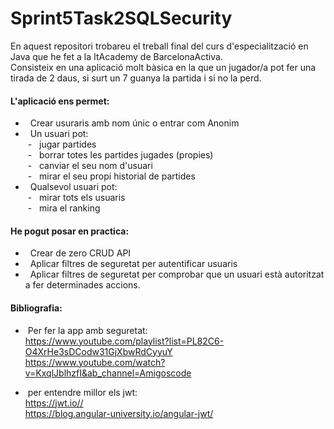 # Sprint5Task2SQLSecurity

En aquest repositori trobareu el treball final del curs d'especialització en Java que he fet a la ItAcademy de BarcelonaActiva.<br />
Consisteix en una aplicació molt bàsica en la que un jugador/a pot fer una tirada de 2 daus, si surt un 7 guanya la partida i si no la perd.<br />

#### L'aplicació ens permet:<br />
- &nbsp; Crear usuraris amb nom únic o entrar com Anonim<br />
- &nbsp; Un usuari pot: <br />
&nbsp;- &nbsp; jugar partides<br />
&nbsp;- &nbsp; borrar totes les partides jugades (propies)<br />
&nbsp;- &nbsp; canviar el seu nom d'usuari<br />
&nbsp;- &nbsp; mirar el seu propi historial de partides<br />
- &nbsp; Qualsevol usuari pot:<br />
&nbsp;- &nbsp; mirar tots els usuaris<br />
&nbsp;- &nbsp; mira el ranking<br />


#### He pogut posar en practica:<br />
- &nbsp; Crear de zero CRUD API<br />
- &nbsp; Aplicar filtres de seguretat per autentificar usuaris<br />
- &nbsp; Aplicar filtres de seguretat per comprobar que un usuari està autoritzat a fer determinades accions.<br />

#### Bibliografia:<br />

- &nbsp;Per fer la app amb seguretat:<br />https://www.youtube.com/playlist?list=PL82C6-O4XrHe3sDCodw31GjXbwRdCyyuY<br />
https://www.youtube.com/watch?v=KxqlJblhzfI&ab_channel=Amigoscode<br />

- &nbsp;per entendre millor els jwt:<br /> https://jwt.io//<br />
https://blog.angular-university.io/angular-jwt/<br />
